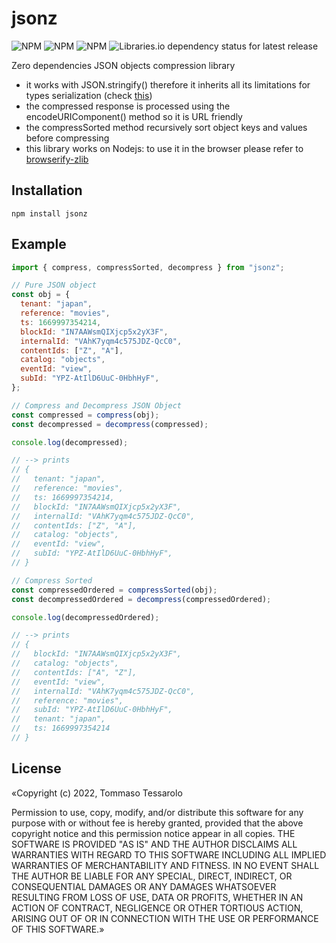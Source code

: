 # jsonz

![NPM](https://img.shields.io/npm/v/@ttessarolo/jsonz/latest)
![NPM](https://img.shields.io/npm/dw/@ttessarolo/jsonz)
![NPM](https://img.shields.io/npm/l/@ttessarolo/jsonz)
![Libraries.io dependency status for latest release](https://img.shields.io/librariesio/release/npm/@ttessarolo/jsonz)

Zero dependencies JSON objects compression library

- it works with JSON.stringify() therefore it inherits all its limitations for types serialization (check [this](https://developer.mozilla.org/en-US/docs/Web/JavaScript/Reference/Global_Objects/JSON/stringify))
- the compressed response is processed using the encodeURIComponent() method so it is URL friendly
- the compressSorted method recursively sort object keys and values before compressing
- this library works on Nodejs: to use it in the browser please refer to [browserify-zlib
  ](https://www.npmjs.com/package/browserify-zlib)

## Installation

```
npm install jsonz
```

## Example

```javascript
import { compress, compressSorted, decompress } from "jsonz";

// Pure JSON object
const obj = {
  tenant: "japan",
  reference: "movies",
  ts: 1669997354214,
  blockId: "IN7AAWsmQIXjcp5x2yX3F",
  internalId: "VAhK7yqm4c575JDZ-QcC0",
  contentIds: ["Z", "A"],
  catalog: "objects",
  eventId: "view",
  subId: "YPZ-AtIlD6UuC-0HbhHyF",
};

// Compress and Decompress JSON Object
const compressed = compress(obj);
const decompressed = decompress(compressed);

console.log(decompressed);

// --> prints
// {
//   tenant: "japan",
//   reference: "movies",
//   ts: 1669997354214,
//   blockId: "IN7AAWsmQIXjcp5x2yX3F",
//   internalId: "VAhK7yqm4c575JDZ-QcC0",
//   contentIds: ["Z", "A"],
//   catalog: "objects",
//   eventId: "view",
//   subId: "YPZ-AtIlD6UuC-0HbhHyF",
// }

// Compress Sorted
const compressedOrdered = compressSorted(obj);
const decompressedOrdered = decompress(compressedOrdered);

console.log(decompressedOrdered);

// --> prints
// {
//   blockId: "IN7AAWsmQIXjcp5x2yX3F",
//   catalog: "objects",
//   contentIds: ["A", "Z"],
//   eventId: "view",
//   internalId: "VAhK7yqm4c575JDZ-QcC0",
//   reference: "movies",
//   subId: "YPZ-AtIlD6UuC-0HbhHyF",
//   tenant: "japan",
//   ts: 1669997354214
// }
```

## License

«Copyright (c) 2022, Tommaso Tessarolo

Permission to use, copy, modify, and/or distribute this software for any
purpose with or without fee is hereby granted, provided that the above
copyright notice and this permission notice appear in all copies.
THE SOFTWARE IS PROVIDED "AS IS" AND THE AUTHOR DISCLAIMS ALL WARRANTIES
WITH REGARD TO THIS SOFTWARE INCLUDING ALL IMPLIED WARRANTIES OF
MERCHANTABILITY AND FITNESS. IN NO EVENT SHALL THE AUTHOR BE LIABLE FOR
ANY SPECIAL, DIRECT, INDIRECT, OR CONSEQUENTIAL DAMAGES OR ANY DAMAGES
WHATSOEVER RESULTING FROM LOSS OF USE, DATA OR PROFITS, WHETHER IN AN
ACTION OF CONTRACT, NEGLIGENCE OR OTHER TORTIOUS ACTION, ARISING OUT OF
OR IN CONNECTION WITH THE USE OR PERFORMANCE OF THIS SOFTWARE.»
